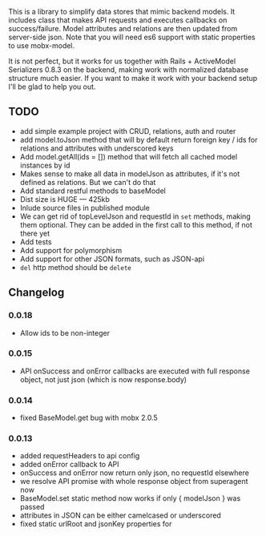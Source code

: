 This is a library to simplify data stores that mimic backend models. It includes class that makes API requests and executes callbacks on success/failure. Model attributes and relations are then updated from server-side json. Note that you will need es6 support with static properties to use mobx-model.

It is not perfect, but it works for us together with Rails + ActiveModel Serializers 0.8.3 on the backend, making work with normalized database structure much easier.  If you want to make it work with your backend setup I'll be glad to help you out.

## TODO

* add simple example project with CRUD, relations, auth and router
* add model.toJson method that will by default return foreign key / ids for relations and attributes with underscored keys
* Add model.getAll(ids = []) method that will fetch all cached model instances by id
* Makes sense to make all data in modelJson as attributes, if it's not defined as relations. But we can't do that 
* Add standard restful methods to baseModel
* Dist size is HUGE — 425kb
* Inlude source files in published module
* We can get rid of topLevelJson and requestId in `set` methods, making them optional. They can be added in the first call to this method, if not there yet
* Add tests
* Add support for polymorphism
* Add support for other JSON formats, such as JSON-api
* `del` http method should be `delete`

## Changelog

### 0.0.18

* Allow ids to be non-integer

### 0.0.15

* API onSuccess and onError callbacks are executed with full response object, not just json (which is now response.body)

### 0.0.14

* fixed BaseModel.get bug with mobx 2.0.5

### 0.0.13

* added requestHeaders to api config
* added onError callback to API
* onSuccess and onError now return only json, no requestId elsewhere
* we resolve API promise with whole response object from superagent now
* BaseModel.set static method now works if only { modelJson } was passed
* attributes in JSON can be either camelcased or underscored
* fixed static urlRoot and jsonKey properties for 